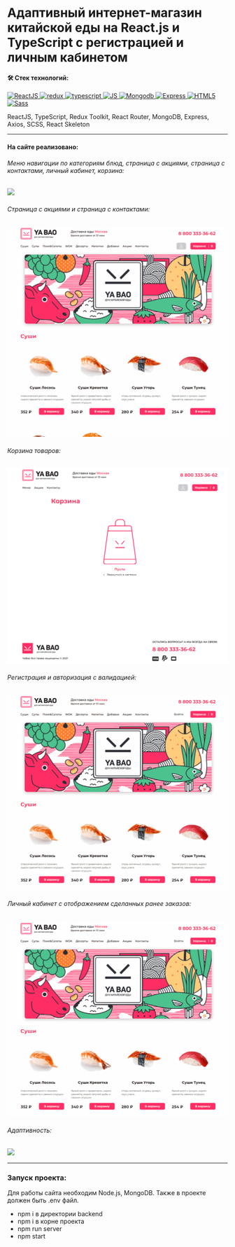 # Адаптивный интернет-магазин китайской еды на React.js и TypeScript с регистрацией и личным кабинетом

#### :hammer_and_wrench: Стек технологий:
<a href="https://developer.mozilla.org/en-US/docs/Web/react" target="_blank" rel="noreferrer">
   <img src="https://raw.githubusercontent.com/danielcranney/readme-generator/main/public/icons/skills/react-colored.svg" width="36" height="36" alt="ReactJS" />
</a>
<a href="https://developer.mozilla.org/en-US/docs/Web/redux" target="_blank" rel="noreferrer">
   <img src="https://raw.githubusercontent.com/danielcranney/readme-generator/main/public/icons/skills/redux-colored.svg" width="36" height="36" alt="redux" />
</a>
<a href="https://developer.mozilla.org/en-US/docs/Web/typescript" target="_blank" rel="noreferrer">
   <img src="https://raw.githubusercontent.com/danielcranney/readme-generator/main/public/icons/skills/typescript-colored.svg" width="36" height="36" alt="typescript" />
</a>
<a href="https://developer.mozilla.org/en-US/docs/Web/JavaScript" target="_blank" rel="noreferrer">
   <img src="https://raw.githubusercontent.com/danielcranney/readme-generator/main/public/icons/skills/javascript-colored.svg" width="36" height="36" alt="JS" />
</a>
<a href="https://developer.mozilla.org/en-US/docs/Web/mongodb" target="_blank" rel="noreferrer">
   <img src="https://raw.githubusercontent.com/danielcranney/readme-generator/main/public/icons/skills/mongodb-colored.svg" width="36" height="36" alt="Mongodb" />
</a>
<a href="https://developer.mozilla.org/en-US/docs/Web/express" target="_blank" rel="noreferrer">
   <img src="https://raw.githubusercontent.com/danielcranney/readme-generator/main/public/icons/skills/express-colored.svg" width="36" height="36" alt="Express" />
</a>
<a href="https://developer.mozilla.org/en-US/docs/Glossary/HTML5" target="_blank" rel="noreferrer">
   <img src="https://raw.githubusercontent.com/danielcranney/readme-generator/main/public/icons/skills/html5-colored.svg" width="36" height="36" alt="HTML5" />
</a>
<a href="https://sass-lang.com/" target="_blank" rel="noreferrer">
   <img src="https://raw.githubusercontent.com/danielcranney/readme-generator/main/public/icons/skills/sass-colored.svg" width="36" height="36" alt="Sass" />
</a>

<p>ReactJS, TypeScript, Redux Toolkit, React Router, MongoDB, Express, Axios, SCSS, React Skeleton</p>

---
#### На сайте реализовано:

###### Меню навигации по категориям блюд, страница с акциями, страница с контактами, личный кабинет, корзина:
![](/gif/site.gif)

###### Страница с акциями и страница с контактами:
![](/gif/contacts.gif)

###### Корзина товаров:
![](/gif/cart.gif)

###### Регистрация и авторизация с валидацией:
![](/gif/auth.gif)

###### Личный кабинет с отображением сделанных ранее заказов:
![](/gif/account.gif)

###### Адаптивность:
![](/gif/adaptive.gif)

---
### Запуск проекта:

Для работы сайта необходим Node.js, MongoDB. Также в проекте должен быть .env файл.

<ul>
  <li> npm i в директории backend </li>
  <li> npm i в корне проекта </li>
  <li> npm run server </li>
  <li> npm start </li>
</ul>
